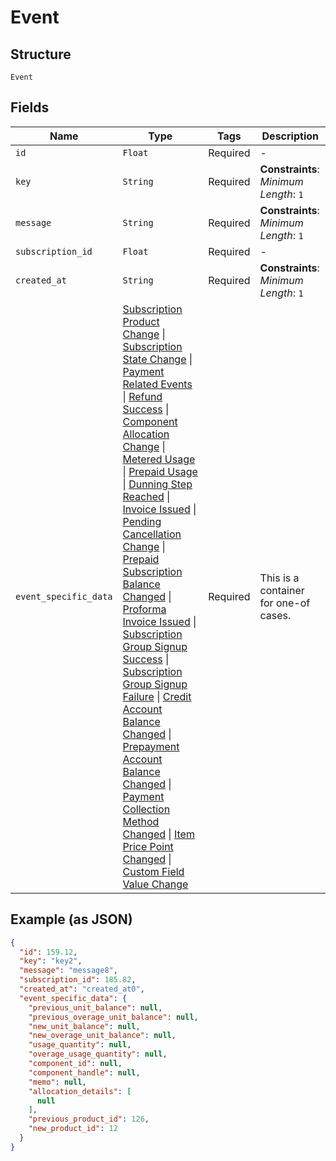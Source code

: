 
# Event

## Structure

`Event`

## Fields

| Name | Type | Tags | Description |
|  --- | --- | --- | --- |
| `id` | `Float` | Required | - |
| `key` | `String` | Required | **Constraints**: *Minimum Length*: `1` |
| `message` | `String` | Required | **Constraints**: *Minimum Length*: `1` |
| `subscription_id` | `Float` | Required | - |
| `created_at` | `String` | Required | **Constraints**: *Minimum Length*: `1` |
| `event_specific_data` | [Subscription Product Change](../../doc/models/subscription-product-change.md) \| [Subscription State Change](../../doc/models/subscription-state-change.md) \| [Payment Related Events](../../doc/models/payment-related-events.md) \| [Refund Success](../../doc/models/refund-success.md) \| [Component Allocation Change](../../doc/models/component-allocation-change.md) \| [Metered Usage](../../doc/models/metered-usage.md) \| [Prepaid Usage](../../doc/models/prepaid-usage.md) \| [Dunning Step Reached](../../doc/models/dunning-step-reached.md) \| [Invoice Issued](../../doc/models/invoice-issued.md) \| [Pending Cancellation Change](../../doc/models/pending-cancellation-change.md) \| [Prepaid Subscription Balance Changed](../../doc/models/prepaid-subscription-balance-changed.md) \| [Proforma Invoice Issued](../../doc/models/proforma-invoice-issued.md) \| [Subscription Group Signup Success](../../doc/models/subscription-group-signup-success.md) \| [Subscription Group Signup Failure](../../doc/models/subscription-group-signup-failure.md) \| [Credit Account Balance Changed](../../doc/models/credit-account-balance-changed.md) \| [Prepayment Account Balance Changed](../../doc/models/prepayment-account-balance-changed.md) \| [Payment Collection Method Changed](../../doc/models/payment-collection-method-changed.md) \| [Item Price Point Changed](../../doc/models/item-price-point-changed.md) \| [Custom Field Value Change](../../doc/models/custom-field-value-change.md) | Required | This is a container for one-of cases. |

## Example (as JSON)

```json
{
  "id": 159.12,
  "key": "key2",
  "message": "message8",
  "subscription_id": 185.82,
  "created_at": "created_at0",
  "event_specific_data": {
    "previous_unit_balance": null,
    "previous_overage_unit_balance": null,
    "new_unit_balance": null,
    "new_overage_unit_balance": null,
    "usage_quantity": null,
    "overage_usage_quantity": null,
    "component_id": null,
    "component_handle": null,
    "memo": null,
    "allocation_details": [
      null
    ],
    "previous_product_id": 126,
    "new_product_id": 12
  }
}
```

